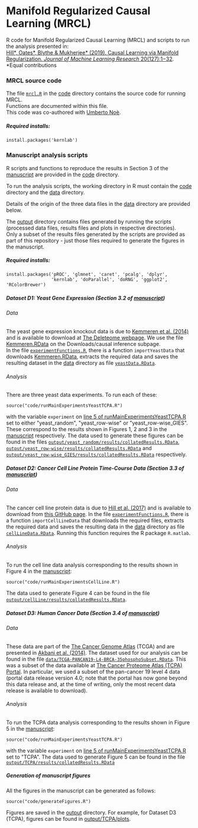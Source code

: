 # Manifold Regularized Causal Learning (MRCL)
R code for Manifold Regularized Causal Learning (MRCL) and scripts to run the analysis presented in:  
[Hill*, Oates*, Blythe &amp; Mukherjee* (2019). Causal Learning via Manifold Regularization. *Journal of Machine Learning Research* 20(127):1−32](http://jmlr.org/papers/v20/18-383.html).  
*Equal contributions

### MRCL source code
The file [`mrcl.R`](./code/mrcl.R) in the [code](code) directory contains the source code for running MRCL.  
Functions are documented within this file.  
This code was co-authored with [Umberto Noè](https://github.com/unoe). 

##### Required installs:
```
install.packages('kernlab')
```

### Manuscript analysis scripts

R scripts and functions to reproduce the results in Section 3 of the [manuscript](https://arxiv.org/abs/1612.05678) are provided in the [code](code) directory.  

To run the analysis scripts, the working directory in R must contain the [code](code) directory and the [data](data) directory.  

Details of the origin of the three data files in the [data](data) directory are provided below.  

The [output](output) directory contains files generated by running the scripts (processed data files, results files and plots in respective directories).  
Only a subset of the results files generated by the scripts are provided as part of this repository - just those files required to generate the figures in the manuscript.

##### Required installs:
```
install.packages('pROC', 'glmnet', 'caret', 'pcalg', 'dplyr', 
                 'kernlab', 'doParallel', 'doRNG', 'ggplot2', 'RColorBrewer')
```

##### Dataset D1: Yeast Gene Expression (Section 3.2 of [manuscript](https://arxiv.org/abs/1612.05678))

###### Data
The yeast gene expression knockout data is due to [Kemmeren et al. (2014)](https://www.cell.com/abstract/S0092-8674(14)00342-0) and is available to download at [The Deleteome webpage](http://deleteome.holstegelab.nl/). We use the file [Kemmeren.RData](http://deleteome.holstegelab.nl/data/downloads/causal_inference/Kemmeren.RData) on the Downloads/causal inference subpage.  
In the file [`experimentFunctions.R`](code/experimentFunctions.R), there is a function `importYeastData` that downloads [Kemmeren.RData](http://deleteome.holstegelab.nl/data/downloads/causal_inference/Kemmeren.RData), extracts the required data and saves the resulting dataset in the [data](data) directory as file [`yeastData.RData`](data/yeastData.RData).

###### Analysis
There are three yeast data experiments. To run each of these:
```
source("code/runMainExperimentsYeastTCPA.R")
```
with the variable `experiment` on [line 5 of runMainExperimentsYeastTCPA.R](https://github.com/Steven-M-Hill/MRCL/blob/b772511d7f5b77f6889b6dc9aef5ad2b03c25ae3/code/runMainExperimentsYeastTCPA.R#L5) set to either "yeast_random", "yeast_row-wise" or "yeast_row-wise_GIES". These correspond to the results shown in Figures 1, 2 and 3 in the [manuscript](https://arxiv.org/abs/1612.05678) respectively. The data used to generate these figures can be found in the files [`output/yeast_random/results/collatedResults.RData`](output/yeast_random/results/collatedResults.RData), [`output/yeast_row-wise/results/collatedResults.RData`](output/yeast_row-wise/results/collatedResults.RData) and [`output/yeast_row-wise_GIES/results/collatedResults.RData`](output/yeast_row-wise_GIES/results/collatedResults.RData) respectively.

##### Dataset D2: Cancer Cell Line Protein Time-Course Data (Section 3.3 of [manuscript](https://arxiv.org/abs/1612.05678))

###### Data
The cancer cell line protein data is due to [Hill et al. (2017)](https://www.cell.com/cell-systems/fulltext/S2405-4712(16)30408-2) and is available to download from [this GitHub page](https://github.com/Steven-M-Hill/causal-signaling-networks-CellSystems2016). 
In the file [`experimentFunctions.R`](code/experimentFunctions.R), there is a function `importCellLineData` that downloads the required files, extracts the required data and saves the resulting data in the [data](data) directory as file [`cellLineData.RData`](data/cellLineData.RData). Running this function requires the R package `R.matlab`.

###### Analysis
To run the cell line data analysis corresponding to the results shown in Figure 4 in the [manuscript](https://arxiv.org/abs/1612.05678):
```
source("code/runMainExperimentsCellLine.R")
```
The data used to generate Figure 4 can be found in the file [`output/cellLine/results/collatedResults.RData`](output/cellLine/results/collatedResults.RData).

##### Dataset D3: Human Cancer Data (Section 3.4 of [manuscript](https://arxiv.org/abs/1612.05678))

###### Data
These data are part of the [The Cancer Genome Atlas](http://cancergenome.nih.gov/) (TCGA) and are presented in [Akbani et al. (2014)](https://www.nature.com/articles/ncomms4887). The dataset used for our analysis can be found in the file [`data/TCGA-PANCAN19-L4-BRCA-35phosphoSubset.RData`](data/TCGA-PANCAN19-L4-BRCA-35phosphoSubset.RData). This was a subset of the data available at [The Cancer Proteome Atlas (TCPA) Portal](https://tcpaportal.org/). In particular, we used a subset of the pan-cancer 19 level 4 data (portal data release version 4.0; note that the portal has now gone beyond this data release and, at the time of writing, only the most recent data release is available to download).

###### Analysis
To run the TCPA data analysis corresponding to the results shown in Figure 5 in the [manuscript](https://arxiv.org/abs/1612.05678):
```
source("code/runMainExperimentsYeastTCPA.R")
```
with the variable `experiment` on [line 5 of runMainExperimentsYeastTCPA.R](https://github.com/Steven-M-Hill/MRCL/blob/b772511d7f5b77f6889b6dc9aef5ad2b03c25ae3/code/runMainExperimentsYeastTCPA.R#L5) set to "TCPA". The data used to generate Figure 5 can be found in the file [`output/TCPA/results/collatedResults.RData`](output/TCPA/results/collatedResults.RData)

##### Generation of manuscript figures
All the figures in the manuscript can be generated as follows:
```
source("code/generateFigures.R")
```
Figures are saved in the [output](output) directory. For example, for Dataset D3 (TCPA), figures can be found in [output/TCPA/plots](output/TCPA/plots).
